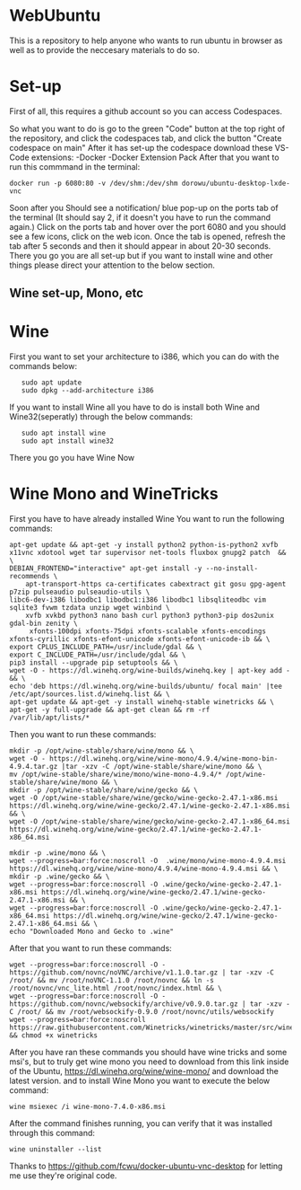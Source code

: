 # WebUbuntu
This is a repository to help anyone who wants to run ubuntu in browser as well as to provide the neccesary materials to do so.


# Set-up
First of all, this requires a github account so you can access Codespaces.

So what you want to do is go to the green "Code" button at the top right of the repository, and click the codespaces tab, and click the button "Create codespace on main"
After it has set-up the codespace download these VS-Code extensions:
-Docker
-Docker Extension Pack
After that you want to run this commmand in the terminal:

    docker run -p 6080:80 -v /dev/shm:/dev/shm dorowu/ubuntu-desktop-lxde-vnc

Soon after you Should see a notification/ blue pop-up on the ports tab of the terminal (It should say 2, if it doesn't you have to run the command again.) Click on the ports tab and hover over the port 6080 and you should see a few icons, click on the web icon.
Once the tab is opened, refresh the tab after 5 seconds and then it should appear in about 20-30 seconds.
There you go you are all set-up but if you want to install wine and other things please direct your attention to the below section.


## Wine set-up, Mono, etc

  # Wine
   First you want to set your architecture to i386, which you can do with the commands below:
       
       
       sudo apt update
       sudo dpkg --add-architecture i386
   If you want to install Wine all you have to do is install both Wine and Wine32(seperatly) through the below commands:
       
       sudo apt install wine
       sudo apt install wine32
   There you go you have Wine Now
  # Wine Mono and WineTricks
  First you have to have already installed Wine
  You want to run the following commands:
  
  
    apt-get update && apt-get -y install python2 python-is-python2 xvfb x11vnc xdotool wget tar supervisor net-tools fluxbox gnupg2 patch  && \
    DEBIAN_FRONTEND="interactive" apt-get install -y --no-install-recommends \
        apt-transport-https ca-certificates cabextract git gosu gpg-agent p7zip pulseaudio pulseaudio-utils \
    libc6-dev-i386 libodbc1 libodbc1:i386 libodbc1 libsqliteodbc vim sqlite3 fvwm tzdata unzip wget	winbind \
        xvfb xvkbd python3 nano bash curl python3 python3-pip dos2unix gdal-bin zenity \
         xfonts-100dpi xfonts-75dpi xfonts-scalable xfonts-encodings xfonts-cyrillic xfonts-efont-unicode xfonts-efont-unicode-ib && \
    export CPLUS_INCLUDE_PATH=/usr/include/gdal && \
    export C_INCLUDE_PATH=/usr/include/gdal && \
    pip3 install --upgrade pip setuptools && \
    wget -O - https://dl.winehq.org/wine-builds/winehq.key | apt-key add -  && \
    echo 'deb https://dl.winehq.org/wine-builds/ubuntu/ focal main' |tee /etc/apt/sources.list.d/winehq.list && \
    apt-get update && apt-get -y install winehq-stable winetricks && \
    apt-get -y full-upgrade && apt-get clean && rm -rf /var/lib/apt/lists/*

Then you want to run these commands:
 
    mkdir -p /opt/wine-stable/share/wine/mono && \
    wget -O - https://dl.winehq.org/wine/wine-mono/4.9.4/wine-mono-bin-4.9.4.tar.gz |tar -xzv -C /opt/wine-stable/share/wine/mono && \
    mv /opt/wine-stable/share/wine/mono/wine-mono-4.9.4/* /opt/wine-stable/share/wine/mono && \
    mkdir -p /opt/wine-stable/share/wine/gecko && \
    wget -O /opt/wine-stable/share/wine/gecko/wine-gecko-2.47.1-x86.msi https://dl.winehq.org/wine/wine-gecko/2.47.1/wine-gecko-2.47.1-x86.msi && \
    wget -O /opt/wine-stable/share/wine/gecko/wine-gecko-2.47.1-x86_64.msi https://dl.winehq.org/wine/wine-gecko/2.47.1/wine-gecko-2.47.1-x86_64.msi 

    mkdir -p .wine/mono && \
    wget --progress=bar:force:noscroll -O  .wine/mono/wine-mono-4.9.4.msi https://dl.winehq.org/wine/wine-mono/4.9.4/wine-mono-4.9.4.msi && \
    mkdir -p .wine/gecko && \
    wget --progress=bar:force:noscroll -O .wine/gecko/wine-gecko-2.47.1-x86.msi https://dl.winehq.org/wine/wine-gecko/2.47.1/wine-gecko-2.47.1-x86.msi && \
    wget --progress=bar:force:noscroll -O .wine/gecko/wine-gecko-2.47.1-x86_64.msi https://dl.winehq.org/wine/wine-gecko/2.47.1/wine-gecko-2.47.1-x86_64.msi && \
    echo "Downloaded Mono and Gecko to .wine"
    
   After that you want to run these commands:
   
    wget --progress=bar:force:noscroll -O - https://github.com/novnc/noVNC/archive/v1.1.0.tar.gz | tar -xzv -C /root/ && mv /root/noVNC-1.1.0 /root/novnc && ln -s /root/novnc/vnc_lite.html /root/novnc/index.html && \
    wget --progress=bar:force:noscroll -O - https://github.com/novnc/websockify/archive/v0.9.0.tar.gz | tar -xzv -C /root/ && mv /root/websockify-0.9.0 /root/novnc/utils/websockify
    wget --progress=bar:force:noscroll https://raw.githubusercontent.com/Winetricks/winetricks/master/src/winetricks && chmod +x winetricks

After you have ran these commands you should have wine tricks and some msi's, but to truly get wine mono you need to download from this link inside of the Ubuntu, https://dl.winehq.org/wine/wine-mono/ and download the latest version. and to install Wine Mono you want to execute the below command:
  
    wine msiexec /i wine-mono-7.4.0-x86.msi
  
  After the command finishes running, you can verify that it was installed through this command:
   
    wine uninstaller --list
  
  
  
  Thanks to https://github.com/fcwu/docker-ubuntu-vnc-desktop for letting me use they're original code.

  
